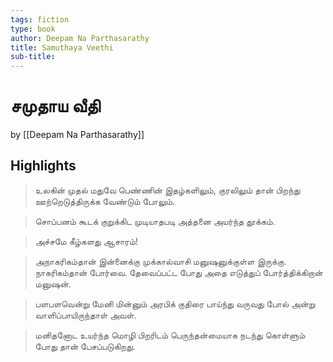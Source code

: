 ```yaml
---
tags: fiction
type: book
author: Deepam Na Parthasarathy
title: Samuthaya Veethi
sub-title: 
---
```


# சமுதாய வீதி
by [[Deepam Na Parthasarathy]]

## Highlights
> உலகின் முதல் மதுவே பெண்ணின் இதழ்களிலும், குரலிலும் தான் பிறந்து ஊற்றெடுத்திருக்க வேண்டும் போலும்.

> சொப்பனம் கூடக் குறுக்கிட முடியாதபடி அத்தனை அயர்ந்த தூக்கம்.

> அச்சமே கீழ்களது ஆசாரம்!

> அநாகரிகம்தான் இன்னைக்கு முக்கால்வாசி மனுஷனுக்குள்ள இருக்கு. நாகரிகம்தான் போர்வை. தேவைப்பட்ட போது அதை எடுத்துப் போர்த்திக்கிறான் மனுஷன்.

> பளபளவென்று மேனி மின்னும் அரபிக் குதிரை பாய்ந்து வருவது போல் அன்று வாளிப்பாயிருந்தாள் அவள்.

> மனிதனோட உயர்ந்த மொழி பிறரிடம் பெருந்தன்மையாக நடந்து கொள்ளும் போது தான் பேசப்படுகிறது.
